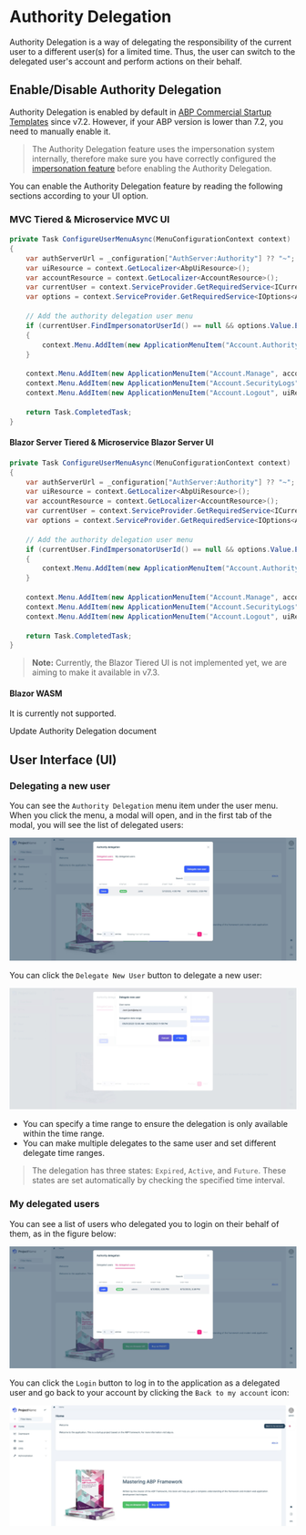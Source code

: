 # Authority Delegation

Authority Delegation is a way of delegating the responsibility of the current user to a different user(s) for a limited time. Thus, the user can switch to the delegated user's account and perform actions on their behalf.

## Enable/Disable Authority Delegation

Authority Delegation is enabled by default in [ABP Commercial Startup Templates](../../startup-templates/index.md) since v7.2. However, if your ABP version is lower than 7.2, you need to manually enable it. 

> The Authority Delegation feature uses the impersonation system internally, therefore make sure you have correctly configured the [impersonation feature](./impersonation.md) before enabling the Authority Delegation.

You can enable the Authority Delegation feature by reading the following sections according to your UI option.

### MVC Tiered & Microservice MVC UI

```csharp
private Task ConfigureUserMenuAsync(MenuConfigurationContext context)
{
    var authServerUrl = _configuration["AuthServer:Authority"] ?? "~";
    var uiResource = context.GetLocalizer<AbpUiResource>();
    var accountResource = context.GetLocalizer<AccountResource>();
    var currentUser = context.ServiceProvider.GetRequiredService<ICurrentUser>();
    var options = context.ServiceProvider.GetRequiredService<IOptions<AbpAccountAuthorityDelegationOptions>>();

    // Add the authority delegation user menu
    if (currentUser.FindImpersonatorUserId() == null && options.Value.EnableDelegatedImpersonation)
    {
        context.Menu.AddItem(new ApplicationMenuItem("Account.AuthorityDelegation", accountResource["AuthorityDelegation"], url: "javascript:void(0)", icon: "fa fa-users"));
    }

    context.Menu.AddItem(new ApplicationMenuItem("Account.Manage", accountResource["MyAccount"], $"{authServerUrl.EnsureEndsWith('/')}Account/Manage", icon: "fa fa-cog", order: 1000, null, "_blank").RequireAuthenticated());
    context.Menu.AddItem(new ApplicationMenuItem("Account.SecurityLogs", accountResource["MySecurityLogs"], $"{authServerUrl.EnsureEndsWith('/')}Account/SecurityLogs", icon: "fa fa-cog", target: "_blank").RequireAuthenticated());
    context.Menu.AddItem(new ApplicationMenuItem("Account.Logout", uiResource["Logout"], url: "~/Account/Logout", icon: "fa fa-power-off", order: int.MaxValue - 1000).RequireAuthenticated());

    return Task.CompletedTask;
}
```

#### Blazor Server Tiered & Microservice Blazor Server UI

```csharp
private Task ConfigureUserMenuAsync(MenuConfigurationContext context)
{
    var authServerUrl = _configuration["AuthServer:Authority"] ?? "~";
    var uiResource = context.GetLocalizer<AbpUiResource>();
    var accountResource = context.GetLocalizer<AccountResource>();
    var currentUser = context.ServiceProvider.GetRequiredService<ICurrentUser>();
    var options = context.ServiceProvider.GetRequiredService<IOptions<AbpAccountAuthorityDelegationOptions>>();

    // Add the authority delegation user menu
    if (currentUser.FindImpersonatorUserId() == null && options.Value.EnableDelegatedImpersonation)
    {
        context.Menu.AddItem(new ApplicationMenuItem("Account.AuthorityDelegation", accountResource["AuthorityDelegation"], url: "javascript:void(0)", icon: "fa fa-users").UseComponent(typeof(AuthorityDelegationModal)));
    }

    context.Menu.AddItem(new ApplicationMenuItem("Account.Manage", accountResource["MyAccount"], $"{authServerUrl.EnsureEndsWith('/')}Account/Manage", icon: "fa fa-cog", order: 1000, null, "_blank").RequireAuthenticated());
    context.Menu.AddItem(new ApplicationMenuItem("Account.SecurityLogs", accountResource["MySecurityLogs"], $"{authServerUrl.EnsureEndsWith('/')}Account/SecurityLogs", icon: "fa fa-cog", target: "_blank").RequireAuthenticated());
    context.Menu.AddItem(new ApplicationMenuItem("Account.Logout", uiResource["Logout"], url: "~/Account/Logout", icon: "fa fa-power-off", order: int.MaxValue - 1000).RequireAuthenticated());

    return Task.CompletedTask;
}
```

> **Note:** Currently, the Blazor Tiered UI is not implemented yet, we are aiming to make it available in v7.3.

#### Blazor WASM

It is currently not supported.

Update Authority Delegation document

## User Interface (UI)

### Delegating a new user

You can see the `Authority Delegation` menu item under the user menu. When you click the menu, a modal will open, and in the first tab of the modal, you will see the list of delegated users:

![account-pro-module-delegated-users](../../images/account-pro-module-delegated-users.jpg)

You can click the `Delegate New User` button to delegate a new user:

![account-pro-module-delegate-new-user](../../images/account-pro-module-delegate-new-user.jpg)

* You can specify a time range to ensure the delegation is only available within the time range.
* You can make multiple delegates to the same user and set different delegate time ranges.

> The delegation has three states: `Expired`, `Active`, and `Future`. These states are set automatically by checking the specified time interval.

### My delegated users

You can see a list of users who delegated you to login on their behalf of them, as in the figure below:

![account-pro-module-my-delegated-users](../../images/account-pro-module-my-delegated-users.jpg)

You can click the `Login` button to log in to the application as a delegated user and go back to your account by clicking the `Back to my account` icon:

![account-pro-module-delegated-impersonate](../../images/account-pro-module-delegated-impersonate.jpg)